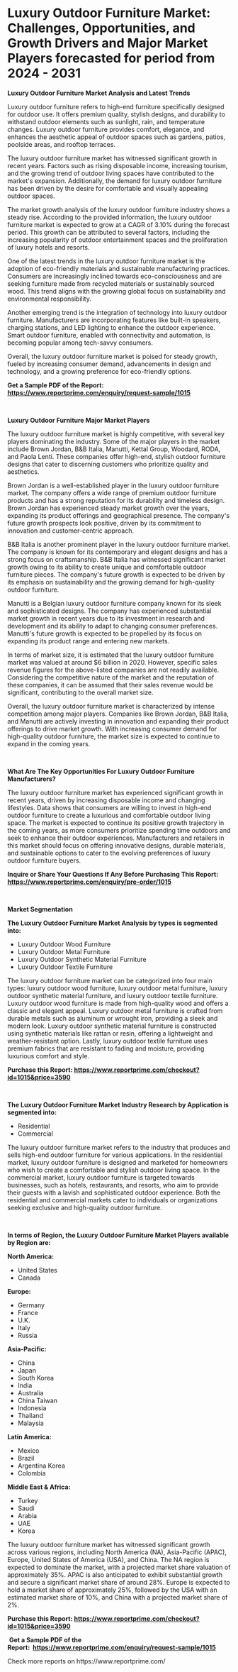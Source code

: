 <p><h1>Luxury Outdoor Furniture Market: Challenges, Opportunities, and Growth Drivers and Major Market Players forecasted for period from 2024 - 2031</h1></p><p><strong>Luxury Outdoor Furniture Market Analysis and Latest Trends</strong></p>
<p><p>Luxury outdoor furniture refers to high-end furniture specifically designed for outdoor use. It offers premium quality, stylish designs, and durability to withstand outdoor elements such as sunlight, rain, and temperature changes. Luxury outdoor furniture provides comfort, elegance, and enhances the aesthetic appeal of outdoor spaces such as gardens, patios, poolside areas, and rooftop terraces.</p><p>The luxury outdoor furniture market has witnessed significant growth in recent years. Factors such as rising disposable income, increasing tourism, and the growing trend of outdoor living spaces have contributed to the market's expansion. Additionally, the demand for luxury outdoor furniture has been driven by the desire for comfortable and visually appealing outdoor spaces.</p><p>The market growth analysis of the luxury outdoor furniture industry shows a steady rise. According to the provided information, the luxury outdoor furniture market is expected to grow at a CAGR of 3.10% during the forecast period. This growth can be attributed to several factors, including the increasing popularity of outdoor entertainment spaces and the proliferation of luxury hotels and resorts.</p><p>One of the latest trends in the luxury outdoor furniture market is the adoption of eco-friendly materials and sustainable manufacturing practices. Consumers are increasingly inclined towards eco-consciousness and are seeking furniture made from recycled materials or sustainably sourced wood. This trend aligns with the growing global focus on sustainability and environmental responsibility.</p><p>Another emerging trend is the integration of technology into luxury outdoor furniture. Manufacturers are incorporating features like built-in speakers, charging stations, and LED lighting to enhance the outdoor experience. Smart outdoor furniture, enabled with connectivity and automation, is becoming popular among tech-savvy consumers.</p><p>Overall, the luxury outdoor furniture market is poised for steady growth, fueled by increasing consumer demand, advancements in design and technology, and a growing preference for eco-friendly options.</p></p>
<p><strong>Get a Sample PDF of the Report:&nbsp; <a href="https://www.reportprime.com/enquiry/request-sample/1015">https://www.reportprime.com/enquiry/request-sample/1015</a></strong></p>
<p>&nbsp;</p>
<p><strong>Luxury Outdoor Furniture Major Market Players</strong></p>
<p><p>The luxury outdoor furniture market is highly competitive, with several key players dominating the industry. Some of the major players in the market include Brown Jordan, B&B Italia, Manutti, Kettal Group, Woodard, RODA, and Paola Lenti. These companies offer high-end, stylish outdoor furniture designs that cater to discerning customers who prioritize quality and aesthetics.</p><p>Brown Jordan is a well-established player in the luxury outdoor furniture market. The company offers a wide range of premium outdoor furniture products and has a strong reputation for its durability and timeless design. Brown Jordan has experienced steady market growth over the years, expanding its product offerings and geographical presence. The company's future growth prospects look positive, driven by its commitment to innovation and customer-centric approach.</p><p>B&B Italia is another prominent player in the luxury outdoor furniture market. The company is known for its contemporary and elegant designs and has a strong focus on craftsmanship. B&B Italia has witnessed significant market growth owing to its ability to create unique and comfortable outdoor furniture pieces. The company's future growth is expected to be driven by its emphasis on sustainability and the growing demand for high-quality outdoor furniture.</p><p>Manutti is a Belgian luxury outdoor furniture company known for its sleek and sophisticated designs. The company has experienced substantial market growth in recent years due to its investment in research and development and its ability to adapt to changing consumer preferences. Manutti's future growth is expected to be propelled by its focus on expanding its product range and entering new markets.</p><p>In terms of market size, it is estimated that the luxury outdoor furniture market was valued at around $6 billion in 2020. However, specific sales revenue figures for the above-listed companies are not readily available. Considering the competitive nature of the market and the reputation of these companies, it can be assumed that their sales revenue would be significant, contributing to the overall market size.</p><p>Overall, the luxury outdoor furniture market is characterized by intense competition among major players. Companies like Brown Jordan, B&B Italia, and Manutti are actively investing in innovation and expanding their product offerings to drive market growth. With increasing consumer demand for high-quality outdoor furniture, the market size is expected to continue to expand in the coming years.</p></p>
<p>&nbsp;</p>
<p><strong>What Are The Key Opportunities For Luxury Outdoor Furniture Manufacturers?</strong></p>
<p><p>The luxury outdoor furniture market has experienced significant growth in recent years, driven by increasing disposable income and changing lifestyles. Data shows that consumers are willing to invest in high-end outdoor furniture to create a luxurious and comfortable outdoor living space. The market is expected to continue its positive growth trajectory in the coming years, as more consumers prioritize spending time outdoors and seek to enhance their outdoor experiences. Manufacturers and retailers in this market should focus on offering innovative designs, durable materials, and sustainable options to cater to the evolving preferences of luxury outdoor furniture buyers.</p></p>
<p><strong>Inquire or Share Your Questions If Any Before Purchasing This Report: <a href="https://www.reportprime.com/enquiry/pre-order/1015">https://www.reportprime.com/enquiry/pre-order/1015</a></strong></p>
<p>&nbsp;</p>
<p><strong>Market Segmentation</strong></p>
<p><strong>The Luxury Outdoor Furniture Market Analysis by types is segmented into:</strong></p>
<p><ul><li>Luxury Outdoor Wood Furniture</li><li>Luxury Outdoor Metal Furniture</li><li>Luxury Outdoor Synthetic Material Furniture</li><li>Luxury Outdoor Textile Furniture</li></ul></p>
<p><p>The luxury outdoor furniture market can be categorized into four main types: luxury outdoor wood furniture, luxury outdoor metal furniture, luxury outdoor synthetic material furniture, and luxury outdoor textile furniture. Luxury outdoor wood furniture is made from high-quality wood and offers a classic and elegant appeal. Luxury outdoor metal furniture is crafted from durable metals such as aluminum or wrought iron, providing a sleek and modern look. Luxury outdoor synthetic material furniture is constructed using synthetic materials like rattan or resin, offering a lightweight and weather-resistant option. Lastly, luxury outdoor textile furniture uses premium fabrics that are resistant to fading and moisture, providing luxurious comfort and style.</p></p>
<p><strong>Purchase this Report:&nbsp;<a href="https://www.reportprime.com/checkout?id=1015&price=3590">https://www.reportprime.com/checkout?id=1015&price=3590</a></strong></p>
<p>&nbsp;</p>
<p><strong>The Luxury Outdoor Furniture Market Industry Research by Application is segmented into:</strong></p>
<p><ul><li>Residential</li><li>Commercial</li></ul></p>
<p><p>The luxury outdoor furniture market refers to the industry that produces and sells high-end outdoor furniture for various applications. In the residential market, luxury outdoor furniture is designed and marketed for homeowners who wish to create a comfortable and stylish outdoor living space. In the commercial market, luxury outdoor furniture is targeted towards businesses, such as hotels, restaurants, and resorts, who aim to provide their guests with a lavish and sophisticated outdoor experience. Both the residential and commercial markets cater to individuals or organizations seeking exclusive and high-quality outdoor furniture.</p></p>
<p>&nbsp;</p>
<p><strong>In terms of Region, the Luxury Outdoor Furniture Market Players available by Region are:</strong></p>
<p>
    <p> <strong> North America: </strong>
        <ul>
            <li>United States</li>
            <li>Canada</li>
        </ul>
        </p> 
    <p> <strong> Europe: </strong>
        <ul>
            <li>Germany</li>
            <li>France</li>
            <li>U.K.</li>
            <li>Italy</li>
            <li>Russia</li>
        </ul>
        </p> 
    <p> <strong> Asia-Pacific: </strong>
        <ul>
            <li>China</li>
            <li>Japan</li>
            <li>South Korea</li>
            <li>India</li>
            <li>Australia</li>
            <li>China Taiwan</li>
            <li>Indonesia</li>
            <li>Thailand</li>
            <li>Malaysia</li>
        </ul>
        </p> 
    <p> <strong> Latin America: </strong>
        <ul>
            <li>Mexico</li>
            <li>Brazil</li>
            <li>Argentina Korea</li>
            <li>Colombia</li>
        </ul>
        </p> 
    <p> <strong> Middle East & Africa: </strong>
        <ul>
            <li>Turkey</li>
            <li>Saudi</li>
            <li>Arabia</li>
            <li>UAE</li>
            <li>Korea</li>
        </ul>
    </p>
    </p>
<p><p>The luxury outdoor furniture market has witnessed significant growth across various regions, including North America (NA), Asia-Pacific (APAC), Europe, United States of America (USA), and China. The NA region is expected to dominate the market, with a projected market share valuation of approximately 35%. APAC is also anticipated to exhibit substantial growth and secure a significant market share of around 28%. Europe is expected to hold a market share of approximately 25%, followed by the USA with an estimated market share of 10%, and China with a projected market share of 2%.</p></p>
<p><strong>Purchase this Report: <a href="https://www.reportprime.com/checkout?id=1015&price=3590">https://www.reportprime.com/checkout?id=1015&price=3590</a></strong></p>
<p>&nbsp;<strong>Get a Sample PDF of the Report:&nbsp;&nbsp;<a href="https://www.reportprime.com/enquiry/request-sample/1015">https://www.reportprime.com/enquiry/request-sample/1015</a></strong></p>
<p><strong></strong></p>
<p>Check more reports on https://www.reportprime.com/</p>